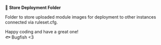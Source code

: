 📁 **Store Deployment Folder**

Folder to store uploaded module images for deployment to other instances connected via ruleset.cfg.

Happy coding and have a great one!  
🐟 Bugfish <3